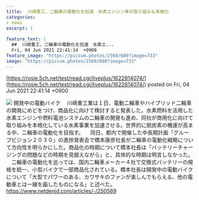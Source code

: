 ```yaml
---
title:  川崎重工、二輪車の電動化を加速　水素エンジン車の取り組みも本格化  
categories:
- news
excerpt: |
  
feature_text: |
  ##  川崎重工、二輪車の電動化を加速　水素エ...
  Fri, 04 Jun 2021 22:41:14  +0900
feature_image: "https://picsum.photos/2560/600?image=733"
image: "https://picsum.photos/2560/600?image=733"
---
```


[https://rosie.5ch.net/test/read.cgi/liveplus/1622814074/](https://rosie.5ch.net/test/read.cgi/liveplus/1622814074/)
posted on Fri, 04 Jun 2021 22:41:14  +0900

<!--more-->

![](https://netdenjd.ismcdn.jp/mwimgs/c/d/500wm/img_cd11752232837e8b4d99db70a5d1e442302730.jpg) 開発中の電動バイク 　川崎重工業は１日、電動二輪車やハイブリッド二輪車の開発にめどをつけ、商品化に向けて検討すると発表した。水素燃料を活用した水素エンジンや燃料電池システムの二輪車の開発も進め、同社が商用化に向けて取り組みを本格化している水素事業を加速させる。世界的に脱炭素の機運が高まる中、二輪車の電動化を目指す。 　同日、都内で開催した中長期計画「グループビジョン２０３０」の進捗発表会で橋本康彦社長が二輪車の電動化戦略について方向性を明らかにした。商品化の時期について橋本社長は「バッテリーチャージングの問題などの時期を見据えながら」と、具体的な時期は明言しなかった。 　二輪車の電動化を巡っては、国内二輪車メーカー４社で交換式バッテリーの規格を統一、小型バイクで一部商品化されている。橋本社長は開発中の電動バイクについて「大型でパワーのある、カワサキのファンが楽しんでもらえる、他の電動車とは一線を画したものになる」と述べた。 https://www.netdenjd.com/articles/-/250569
